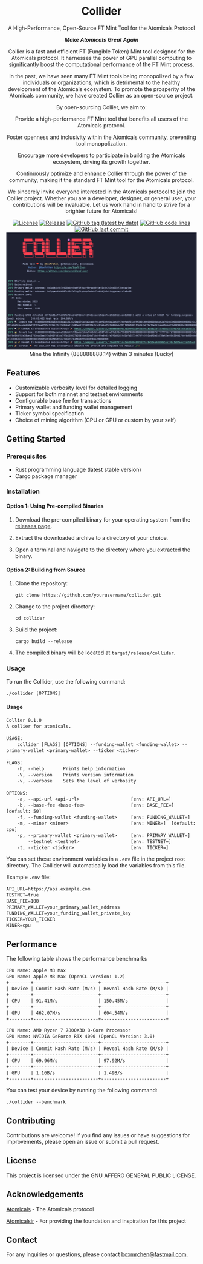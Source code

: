 <div align="center">

# Collider
A High-Performance, Open-Source FT Mint Tool for the Atomicals Protocol

***Make Atomicals Great Again***

Collier is a fast and efficient FT (Fungible Token) Mint tool designed for the Atomicals protocol. It harnesses the power of GPU parallel computing to significantly boost the computational performance of the FT Mint process.

In the past, we have seen many FT Mint tools being monopolized by a few individuals or organizations, which is detrimental to the healthy development of the Atomicals ecosystem. To promote the prosperity of the Atomicals community, we have created Collier as an open-source project.

By open-sourcing Collier, we aim to:

Provide a high-performance FT Mint tool that benefits all users of the Atomicals protocol.

Foster openness and inclusivity within the Atomicals community, preventing tool monopolization.

Encourage more developers to participate in building the Atomicals ecosystem, driving its growth together.

Continuously optimize and enhance Collier through the power of the community, making it the standard FT Mint tool for the Atomicals protocol.

We sincerely invite everyone interested in the Atomicals protocol to join the Collier project. Whether you are a developer, designer, or general user, your contributions will be invaluable. Let us work hand in hand to strive for a brighter future for Atomicals!

[![License](https://img.shields.io/badge/license-AGPL-blue.svg)](https://www.gnu.org/licenses/agpl-3.0.html)
[![Release](https://github.com/nishuzumi/collider/actions/workflows/release.yml/badge.svg)](https://github.com/nishuzumi/collider/actions/workflows/release.yml)
[![GitHub tag (latest by date)](https://img.shields.io/github/v/tag/nishuzumi/collider)](https://github.com/nishuzumi/collider/tags)
[![GitHub code lines](https://tokei.rs/b1/github/nishuzumi/collider)](https://github.com/nishuzumi/collider)
[![GitHub last commit](https://img.shields.io/github/last-commit/nishuzumi/collider?color=red&style=plastic)](https://github.com/nishuzumi/collider)
![Mine](./static/mining.png)
Mine the Infinity (888888888.14) within 3 minutes (Lucky)
</div>

## Features

- Customizable verbosity level for detailed logging
- Support for both mainnet and testnet environments
- Configurable base fee for transactions
- Primary wallet and funding wallet management
- Ticker symbol specification
- Choice of mining algorithm (CPU or GPU or custom by your self)

## Getting Started

### Prerequisites

- Rust programming language (latest stable version)
- Cargo package manager

### Installation

#### Option 1: Using Pre-compiled Binaries

1. Download the pre-compiled binary for your operating system from the [releases page](https://github.com/nishuzumi/collider/releases).

2. Extract the downloaded archive to a directory of your choice.

3. Open a terminal and navigate to the directory where you extracted the binary.

#### Option 2: Building from Source

1. Clone the repository:
   ```shell
   git clone https://github.com/yourusername/collider.git
   ```

2. Change to the project directory:
   ```shell
   cd collider
   ```

3. Build the project:
   ```shell
   cargo build --release
   ```
4. The compiled binary will be located at `target/release/collider`.

### Usage

To run the Collider, use the following command:

```shell
./collider [OPTIONS]
```

#### Usage
```shell
Collier 0.1.0
A collier for atomicals.

USAGE:
    collider [FLAGS] [OPTIONS] --funding-wallet <funding-wallet> --primary-wallet <primary-wallet> --ticker <ticker>

FLAGS:
    -h, --help       Prints help information
    -V, --version    Prints version information
    -v, --verbose    Sets the level of verbosity

OPTIONS:
    -a, --api-url <api-url>                   [env: API_URL=]
    -b, --base-fee <base-fee>                 [env: BASE_FEE=]  [default: 50]
    -f, --funding-wallet <funding-wallet>     [env: FUNDING_WALLET=]
    -m, --miner <miner>                       [env: MINER=]  [default: cpu]
    -p, --primary-wallet <primary-wallet>     [env: PRIMARY_WALLET=]
        --testnet <testnet>                   [env: TESTNET=]
    -t, --ticker <ticker>                     [env: TICKER=]

```

You can set these environment variables in a `.env` file in the project root directory. The Collider will automatically load the variables from this file.

Example `.env` file:

```
API_URL=https://api.example.com
TESTNET=true
BASE_FEE=100
PRIMARY_WALLET=your_primary_wallet_address
FUNDING_WALLET=your_funding_wallet_private_key
TICKER=YOUR_TICKER
MINER=cpu
```

## Performance
The following table shows the performance benchmarks
```
CPU Name: Apple M3 Max
GPU Name: Apple M3 Max (OpenCL Version: 1.2)
+--------+------------------------+------------------------+
| Device | Commit Hash Rate (M/s) | Reveal Hash Rate (M/s) |
+--------+------------------------+------------------------+
| CPU    | 91.41M/s               | 150.45M/s              |
+--------+------------------------+------------------------+
| GPU    | 462.07M/s              | 604.54M/s              |
+--------+------------------------+------------------------+
```
```
CPU Name: AMD Ryzen 7 7800X3D 8-Core Processor
GPU Name: NVIDIA GeForce RTX 4090 (OpenCL Version: 3.0)
+--------+------------------------+------------------------+
| Device | Commit Hash Rate (M/s) | Reveal Hash Rate (M/s) |
+--------+------------------------+------------------------+
| CPU    | 69.96M/s               | 97.92M/s               |
+--------+------------------------+------------------------+
| GPU    | 1.16B/s                | 1.49B/s                |
+--------+------------------------+------------------------+
```

You can test your device by running the following command:
```shell
./collider --benchmark
```
## Contributing

Contributions are welcome! If you find any issues or have suggestions for improvements, please open an issue or submit a pull request.

## License

This project is licensed under the GNU AFFERO GENERAL PUBLIC LICENSE.

## Acknowledgements

[Atomicals](https://atomicals.xyz/) - The Atomicals protocol

[Atomicalsir](https://github.com/hack-ink/atomicalsir) - For providing the foundation and inspiration for this project

## Contact

For any inquiries or questions, please contact [boxmrchen@fastmail.com](mailto:boxmrchen@fastmail.com).